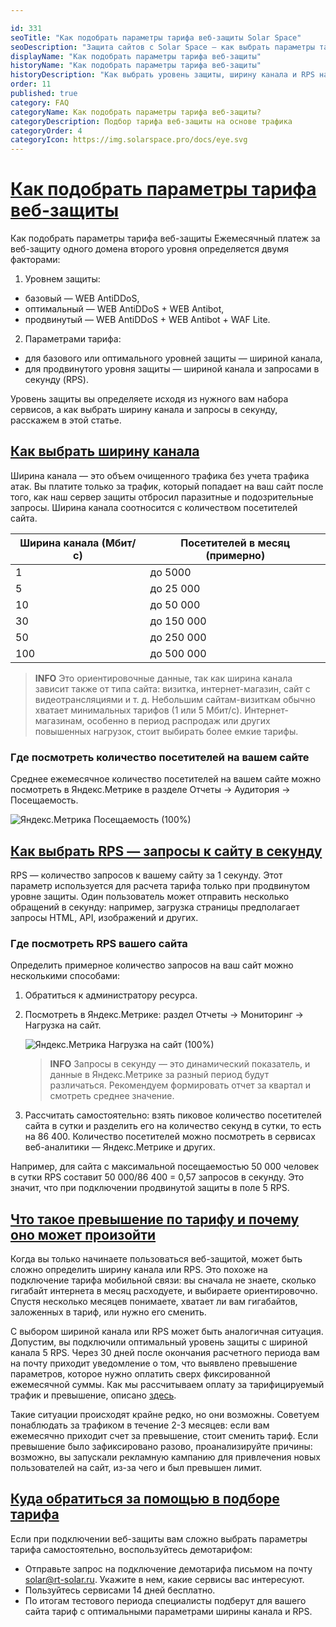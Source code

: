 ```yaml
---

id: 331
seoTitle: "Как подобрать параметры тарифа веб-защиты Solar Space"
seoDescription: "Защита сайтов с Solar Space — как выбрать параметры тарифа для определения стоимости ежемесячного платежа. Бесплатное демо на 14 дней поможет подобрать подходящий тариф на основе вашего трафика."
displayName: "Как подобрать параметры тарифа веб-защиты"
historyName: "Как подобрать параметры тарифа веб-защиты"
historyDescription: "Как выбрать уровень защиты, ширину канала и RPS на старте"
order: 11
published: true
category: FAQ
categoryName: Как подобрать параметры тарифа веб-защиты?
categoryDescription: Подбор тарифа веб-защиты на основе трафика
categoryOrder: 4
categoryIcon: https://img.solarspace.pro/docs/eye.svg
---
```


# [Как подобрать параметры тарифа веб-защиты](how-to-choose-web-protection-plan)

Как подобрать параметры тарифа веб-защиты
Ежемесячный платеж за веб-защиту одного домена второго уровня определяется двумя факторами:

1. Уровнем защиты:

* базовый — WEB AntiDDoS,
* оптимальный — WEB AntiDDoS + WEB Antibot,
* продвинутый — WEB AntiDDoS + WEB Antibot + WAF Lite.

2. Параметрами тарифа:

* для базового или оптимального уровней защиты — шириной канала,
* для продвинутого уровня защиты — шириной канала и запросами в секунду (RPS).

Уровень защиты вы определяете исходя из нужного вам набора сервисов, а как выбрать ширину канала и запросы в секунду, расскажем в этой статье.

## [Как выбрать ширину канала](how-to-choose-web-protection-plan#how-to-choose-bandwidth)

Ширина канала — это объем очищенного трафика без учета трафика атак. Вы платите только за трафик, который попадает на ваш сайт после того, как наш сервер защиты отбросил паразитные и подозрительные запросы.
Ширина канала соотносится с количеством посетителей сайта.

| Ширина канала (Мбит/с) | Посетителей в месяц (примерно) |
| ---------------------- | ------------------------------ |
| 1                      | до 5000                        |
| 5                      | до 25 000                      |
| 10                     | до 50 000                      |
| 30                     | до 150 000                     |
| 50                     | до 250 000                     |
| 100                    | до 500 000                     |

> **INFO**
> Это ориентировочные данные, так как ширина канала зависит также от типа сайта: визитка, интернет-магазин, сайт с видеотрансляциями и т. д. Небольшим сайтам-визиткам обычно хватает минимальных тарифов (1 или 5 Мбит/с). Интернет-магазинам, особенно в период распродаж или других повышенных нагрузок, стоит выбирать более емкие тарифы.

### Где посмотреть количество посетителей на вашем сайте

Среднее ежемесячное количество посетителей на вашем сайте можно посмотреть в Яндекс.Метрике в разделе Отчеты → Аудитория → Посещаемость.

![Яндекс.Метрика Посещаемость (100%)](https://img.solarspace.pro/docs/yandex-metrika-traffic.png)

## [Как выбрать RPS — запросы к сайту в секунду](how-to-choose-web-protection-plan#how-to-choose-rps)

RPS — количество запросов к вашему сайту за 1 секунду. Этот параметр используется для расчета тарифа только при продвинутом уровне защиты. Один пользователь может отправить несколько обращений в секунду: например, загрузка страницы предполагает запросы HTML, API, изображений и других.

### Где посмотреть RPS вашего сайта

Определить примерное количество запросов на ваш сайт можно несколькими способами:

1. Обратиться к администратору ресурса.
2. Посмотреть в Яндекс.Метрике: раздел Отчеты → Мониторинг → Нагрузка на сайт.

    ![Яндекс.Метрика Нагрузка на сайт (100%)](https://img.solarspace.pro/docs/yandex-metrika-site-load-rps.png)

    > **INFO**
    > Запросы в секунду — это динамический показатель, и данные в Яндекс.Метрике за разный период будут различаться. Рекомендуем формировать отчет за квартал и смотреть среднее значение.

3. Рассчитать самостоятельно: взять пиковое количество посетителей сайта в сутки и разделить его на количество секунд в сутки, то есть на 86 400. Количество посетителей можно посмотреть в сервисах веб-аналитики — Яндекс.Метрике и других.

Например, для сайта с максимальной посещаемостью 50 000 человек в сутки RPS составит 50 000/86 400 = 0,57 запросов в секунду. Это значит, что при подключении продвинутой защиты в поле 5 RPS.

## [Что такое превышение по тарифу и почему оно может произойти](how-to-choose-web-protection-plan#tariff-exceed)

Когда вы только начинаете пользоваться веб-защитой, может быть сложно определить ширину канала или RPS. Это похоже на подключение тарифа мобильной связи: вы сначала не знаете, сколько гигабайт интернета в месяц расходуете, и выбираете ориентировочно. Спустя несколько месяцев понимаете, хватает ли вам гигабайтов, заложенных в тариф, или нужно его сменить.

С выбором шириной канала или RPS может быть аналогичная ситуация. Допустим, вы подключили оптимальный уровень защиты с шириной канала 5 RPS. Через 30 дней после окончания расчетного периода вам на почту приходит уведомление о том, что выявлено превышение параметров, которое нужно оплатить сверх фиксированной ежемесячной суммы. Как мы рассчитываем оплату за тарифицируемый трафик и превышение, описано [здесь](https://docs.solarspace.pro/tariffs/billing-and-payment#disconnection-for-non-payment).

Такие ситуации происходят крайне редко, но они возможны. Советуем понаблюдать за трафиком в течение 2-3 месяцев: если вам ежемесячно приходит счет за превышение, стоит сменить тариф. Если превышение было зафиксировано разово, проанализируйте причины: возможно, вы запускали рекламную кампанию для привлечения новых пользователей на сайт, из-за чего и был превышен лимит.

## [Куда обратиться за помощью в подборе тарифа](how-to-choose-web-protection-plan#support)

Если при подключении веб-защиты вам сложно выбрать параметры тарифа самостоятельно, воспользуйтесь демотарифом:

* Отправьте запрос на подключение демотарифа письмом на почту [solar@rt-solar.ru](mailto:solar@rt-solar.ru). Укажите в нем, какие сервисы вас интересуют.
* Пользуйтесь сервисами 14 дней бесплатно.
* По итогам тестового периода специалисты подберут для вашего сайта тариф с оптимальными параметрами ширины канала и RPS.

